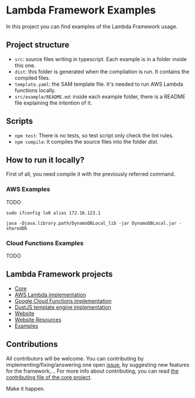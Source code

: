 # Lambda Framework Examples

In this project you can find examples of the Lambda Framework usage.

## Project structure

- `src`: source files writing in typescript. Each example is in a folder inside this one.
- `dist`: this folder is generated when the compilation is run. It contains the compiled files.
- `template.yaml`: the SAM template file. It's needed to run AWS Lambda functions locally.
- `src/example/README.md`: inside each example folder, there is a README file explaining the intention of it.

## Scripts

- `npm test`: There is no tests, so test script only check the lint rules.
- `npm compile`: It compiles the source files into the folder *dist*.

## How to run it locally?

First of all, you need compile it with the previously referred command.

### AWS Examples

TODO

```
sudo ifconfig lo0 alias 172.16.123.1
```

```
java -Djava.library.path/DynamoDBLocal_lib -jar DynamoDBLocal.jar -sharedDb
```



### Cloud Functions Examples

TODO

## Lambda Framework projects

- [Core](https://github.com/rogelio-o/lambda-framework)
- [AWS Lambda implementation](https://github.com/rogelio-o/lambda-framework-aws)
- [Google Cloud Functions implementation](https://github.com/rogelio-o/lambda-framework-gcloud)
- [DustJS template engine implementation](https://github.com/rogelio-o/lambda-framework-dustjs)
- [Website](https://github.com/rogelio-o/lambda-framework-website)
- [Website Resources](https://github.com/rogelio-o/lambda-framework-website-resources)
- [Examples](https://github.com/rogelio-o/lambda-framework-examples)

## Contributions

All contributors will be welcome. You can contributing by implementing/fixing/answering one open [issue](issues), by suggesting new features for the framework,... For more info about contributing, you can read [the contributing file of the core project](https://github.com/rogelio-o/lambda-framework/CONTRIBUTING.md).

Make it happen.
